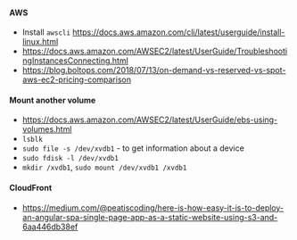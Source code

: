 #### AWS
- Install `awscli` <https://docs.aws.amazon.com/cli/latest/userguide/install-linux.html>
- https://docs.aws.amazon.com/AWSEC2/latest/UserGuide/TroubleshootingInstancesConnecting.html
- https://blog.boltops.com/2018/07/13/on-demand-vs-reserved-vs-spot-aws-ec2-pricing-comparison

#### Mount another volume
- <https://docs.aws.amazon.com/AWSEC2/latest/UserGuide/ebs-using-volumes.html>
- `lsblk`
- `sudo file -s /dev/xvdb1` - to get information about a device
- `sudo fdisk -l /dev/xvdb1`
- `mkdir /xvdb1`, `sudo mount /dev/xvdb1 /xvdb1`

#### CloudFront
- <https://medium.com/@peatiscoding/here-is-how-easy-it-is-to-deploy-an-angular-spa-single-page-app-as-a-static-website-using-s3-and-6aa446db38ef>

